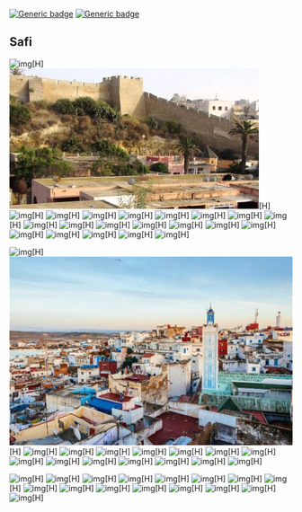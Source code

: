[![Generic badge](https://img.shields.io/badge/Cities-1-<COLOR>.svg)](https://shields.io/)
[![Generic badge](https://img.shields.io/badge/Images-1-<COLOR>.svg)](https://shields.io/)

## Safi

![img](gallery/1.png "")[H]
![img](gallery/1.jpg "")[H]
![img](gallery/2.png "")[H]
![img](gallery/2.jpg "")[H]
![img](gallery/3.png "")[H]
![img](gallery/3.jpg "")[H]
![img](gallery/4.png "")[H]
![img](gallery/4.jpg "")[H]
![img](gallery/5.png "")[H]
![img](gallery/5.jpg "")[H]
![img](gallery/6.png "")[H]
![img](gallery/6.jpg "")[H]
![img](gallery/7.png "")[H]
![img](gallery/7.jpg "")[H]
![img](gallery/8.png "")[H]
![img](gallery/8.jpg "")[H]
![img](gallery/9.png "")[H]
![img](gallery/9.jpg "")[H]
![img](gallery/10.png "")[H]
![img](gallery/10.jpg "")[H]
![img](gallery/11.png "")[H]
![img](gallery/11.jpg "")[H]

![img](gallery/12.png "")[H]
![img](gallery/12.jpg "")[H]
![img](gallery/13.png "")[H]
![img](gallery/13.jpg "")[H]
![img](gallery/14.png "")[H]
![img](gallery/14.jpg "")[H]
![img](gallery/15.png "")[H]
![img](gallery/15.jpg "")[H]
![img](gallery/16.png "")[H]
![img](gallery/16.jpg "")[H]
![img](gallery/17.png "")[H]
![img](gallery/17.jpg "")[H]
![img](gallery/18.png "")[H]
![img](gallery/18.jpg "")[H]
![img](gallery/19.png "")[H]
![img](gallery/19.jpg "")[H]

![img](gallery/22.png "")[H]
![img](gallery/22.jpg "")[H]
![img](gallery/23.png "")[H]
![img](gallery/23.jpg "")[H]
![img](gallery/24.png "")[H]
![img](gallery/24.jpg "")[H]
![img](gallery/25.png "")[H]
![img](gallery/25.jpg "")[H]
![img](gallery/26.png "")[H]
![img](gallery/26.jpg "")[H]
![img](gallery/27.png "")[H]
![img](gallery/27.jpg "")[H]
![img](gallery/28.png "")[H]
![img](gallery/28.jpg "")[H]
![img](gallery/29.png "")[H]
![img](gallery/29.jpg "")[H]
